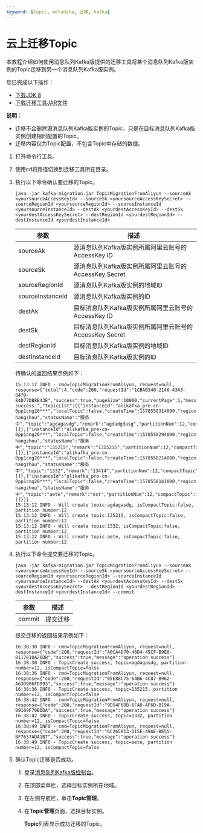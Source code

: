 ```yaml
---
keyword: [topic, metadata, 迁移, kafka]
---
```


# 云上迁移Topic

本教程介绍如何使用消息队列Kafka版提供的迁移工具将某个消息队列Kafka版实例的Topic迁移到另一个消息队列Kafka版实例。

您已完成以下操作：

-   [下载JDK 8](https://www.oracle.com/java/technologies/javase/javase-jdk8-downloads.html)
-   [下载迁移工具JAR文件](https://aliware-images.oss-cn-hangzhou.aliyuncs.com/Kafka/migration%20tool/7.30%20Migration%20Tool/kafka-migration.jar)

**说明：**

-   迁移不会删除源消息队列Kafka版实例的Topic，只是在目标消息队列Kafka版实例创建相同配置的Topic。
-   迁移内容仅为Topic配置，不包含Topic中存储的数据。

1.  打开命令行工具。

2.  使用cd将路径切换到迁移工具所在目录。

3.  执行以下命令确认要迁移的Topic。

    `java -jar kafka-migration.jar TopicMigrationFromAliyun --sourceAk <yoursourceAccessKeyId> --sourceSk <yoursourceAccessKeySecret> --sourceRegionId <yoursourceRegionId> --sourceInstanceId <yoursourceInstanceId> --destAk <yourdestAccessKeyId> --destSk <yourdestAccessKeySecret> --destRegionId <yourdestRegionId> --destInstanceId <yourdestInstanceId>`

    |参数|描述|
    |--|--|
    |sourceAk|源消息队列Kafka版实例所属阿里云账号的AccessKey ID|
    |sourceSk|源消息队列Kafka版实例所属阿里云账号的AccessKey Secret|
    |sourceRegionId|源消息队列Kafka版实例的地域ID|
    |sourceInstanceId|源消息队列Kafka版实例的ID|
    |destAk|目标消息队列Kafka版实例所属阿里云账号的AccessKey ID|
    |destSk|目标消息队列Kafka版实例所属阿里云账号的AccessKey Secret|
    |destRegionId|目标消息队列Kafka版实例的地域ID|
    |destInstanceId|目标消息队列Kafka版实例的ID|

    待确认的返回结果示例如下：

    ```
    15:13:12 INFO - cmd=TopicMigrationFromAliyun, request=null, response={"total":4,"code":200,"requestId":"1CBAB340-2146-43A3-8470-84D77DB8B43E","success":true,"pageSize":10000,"currentPage":1,"message":"operation success.","topicList":[{"instanceId":"alikafka_pre-cn-0pp1cng20***","localTopic":false,"createTime":1578558314000,"regionId":"cn-hangzhou","statusName":"服务中","topic":"agdagasdg","remark":"agdadgdasg","partitionNum":12,"compactTopic":false,"status":0,"tags":[]},{"instanceId":"alikafka_pre-cn-0pp1cng20***","localTopic":false,"createTime":1578558294000,"regionId":"cn-hangzhou","statusName":"服务中","topic":"135215","remark":"1315215","partitionNum":12,"compactTopic":false,"status":0,"tags":[]},{"instanceId":"alikafka_pre-cn-0pp1cng20***","localTopic":false,"createTime":1578558214000,"regionId":"cn-hangzhou","statusName":"服务中","topic":"1332","remark":"13414","partitionNum":12,"compactTopic":false,"status":0,"tags":[]},{"instanceId":"alikafka_pre-cn-0pp1cng20***","localTopic":false,"createTime":1578558141000,"regionId":"cn-hangzhou","statusName":"服务中","topic":"aete","remark":"est","partitionNum":12,"compactTopic":false,"status":0,"tags":[]}]}
    15:13:12 INFO - Will create topic:agdagasdg, isCompactTopic:false, partition number:12
    15:13:12 INFO - Will create topic:135215, isCompactTopic:false, partition number:12
    15:13:12 INFO - Will create topic:1332, isCompactTopic:false, partition number:12
    15:13:12 INFO - Will create topic:aete, isCompactTopic:false, partition number:12
    ```

4.  执行以下命令提交要迁移的Topic。

    `java -jar kafka-migration.jar TopicMigrationFromAliyun --sourceAk <yoursourceAccessKeyId> --sourceSk <yoursourceAccessKeySecret> --sourceRegionId <yoursourceRegionId> --sourceInstanceId <yoursourceInstanceId> --destAk <yourdestAccessKeyId> --destSk <yourdestAccessKeySecret> --destRegionId <yourdestRegionId> --destInstanceId <yourdestInstanceId> --commit`

    |参数|描述|
    |--|--|
    |commit|提交迁移|

    提交迁移的返回结果示例如下：

    ```
    16:38:30 INFO - cmd=TopicMigrationFromAliyun, request=null, response={"code":200,"requestId":"A0CA4D70-46D4-45CF-B9E0-B117610A26DB","success":true,"message":"operation success"}
    16:38:30 INFO - TopicCreate success, topic=agdagasdg, partition number=12, isCompactTopic=false
    16:38:36 INFO - cmd=TopicMigrationFromAliyun, request=null, response={"code":200,"requestId":"05E88C75-64B6-4C87-B962-A63D906FD993","success":true,"message":"operation success"}
    16:38:36 INFO - TopicCreate success, topic=135215, partition number=12, isCompactTopic=false
    16:38:42 INFO - cmd=TopicMigrationFromAliyun, request=null, response={"code":200,"requestId":"9D54F6DB-6FA0-4F6D-B19A-09109F70BDDA","success":true,"message":"operation success"}
    16:38:42 INFO - TopicCreate success, topic=1332, partition number=12, isCompactTopic=false
    16:38:49 INFO - cmd=TopicMigrationFromAliyun, request=null, response={"code":200,"requestId":"6C265013-D15E-49AE-BE55-BF7657ADA1B7","success":true,"message":"operation success"}
    16:38:49 INFO - TopicCreate success, topic=aete, partition number=12, isCompactTopic=false
    ```

5.  确认Topic迁移是否成功。

    1.  登录[消息队列Kafka版控制台](https://kafka.console.aliyun.com/)。

    2.  在顶部菜单栏，选择目标实例所在地域。

    3.  在左侧导航栏，单击**Topic管理**。

    4.  在**Topic管理**页面，选择目标实例。

        **Topic**列表显示成功迁移的Topic。



